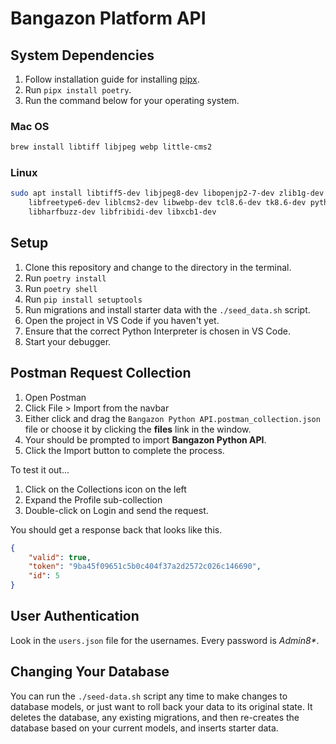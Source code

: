 # Bangazon Platform API

## System Dependencies

1. Follow installation guide for installing [pipx](https://pipx.pypa.io/stable/installation/).
2. Run `pipx install poetry`.
3. Run the command below for your operating system.

### Mac OS

```sh
brew install libtiff libjpeg webp little-cms2
```

### Linux

```sh
sudo apt install libtiff5-dev libjpeg8-dev libopenjp2-7-dev zlib1g-dev \
    libfreetype6-dev liblcms2-dev libwebp-dev tcl8.6-dev tk8.6-dev python3-tk \
    libharfbuzz-dev libfribidi-dev libxcb1-dev
```

## Setup

1. Clone this repository and change to the directory in the terminal.
2. Run `poetry install`
3. Run `poetry shell`
4. Run `pip install setuptools`
5. Run migrations and install starter data with the `./seed_data.sh` script.
6. Open the project in VS Code if you haven't yet.
7. Ensure that the correct Python Interpreter is chosen in VS Code.
8. Start your debugger.

## Postman Request Collection

1. Open Postman
1. Click File > Import from the navbar
1. Either click and drag the `Bangazon Python API.postman_collection.json` file or choose it by clicking the **files** link in the window.
1. Your should be prompted to import **Bangazon Python API**.
1. Click the Import button to complete the process.

To test it out...

1. Click on the Collections icon on the left
2. Expand the Profile sub-collection
3. Double-click on Login and send the request.

You should get a response back that looks like this.

```json
{
    "valid": true,
    "token": "9ba45f09651c5b0c404f37a2d2572c026c146690",
    "id": 5
}
```

## User Authentication

Look in the `users.json` file for the usernames. Every password is _Admin8*_.

## Changing Your Database

You can run the `./seed-data.sh` script any time to make changes to database models, or just want to roll back your data to its original state. It deletes the database, any existing migrations, and then re-creates the database based on your current models, and inserts starter data.


